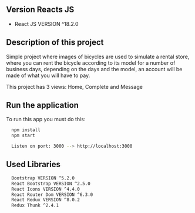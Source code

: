 ## Version Reacts JS
  - React JS VERSION ^18.2.0

## Description of this project

Simple project where images of bicycles are used to simulate a rental store, where you can rent the bicycle according to its model for a number of business days, depending on the days and the model, an account will be made of what you will have to pay.

This project has 3 views: Home, Complete and Message

## Run the application

To run this app you must do this:

```bash
  npm install
  npm start

  Listen on port: 3000 --> http://localhost:3000
```

## Used Libraries

```bash
  Bootstrap VERSION ^5.2.0
  React Bootstrap VERSION ^2.5.0
  React Icons VERSION ^4.4.0
  React Router Dom VERSION ^6.3.0
  React Redux VERSION ^8.0.2
  Redux Thunk ^2.4.1

```
